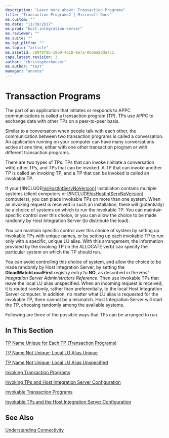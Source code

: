 ```yaml
---
description: "Learn more about: Transaction Programs"
title: "Transaction Programs2 | Microsoft Docs"
ms.custom: ""
ms.date: "11/30/2017"
ms.prod: "host-integration-server"
ms.reviewer: ""
ms.suite: ""
ms.tgt_pltfrm: ""
ms.topic: "article"
ms.assetid: c09f0f8b-19b0-4d10-8e7a-06dea8dda7c1
caps.latest.revision: 3
author: "christopherhouser"
ms.author: "test"
manager: "anneta"
---
```

# Transaction Programs
The part of an application that initiates or responds to APPC communications is called a transaction program (TP). TPs use APPC to exchange data with other TPs on a peer-to-peer basis.  
  
 Similar to a conversation when people talk with each other, the communication between two transaction programs is called a conversation. An application running on your computer can have many conversations active at one time, either with one other transaction program or with different transaction programs.  
  
 There are two types of TPs: TPs that can invoke (initiate a conversation with) other TPs, and TPs that can be invoked. A TP that can invoke another TP is called an invoking TP, and a TP that can be invoked is called an invokable TP.  
  
 If your [!INCLUDE[hisHostIntServNoVersion](../includes/hishostintservnoversion-md.md)] installation contains multiple systems (client computers or [!INCLUDE[hisHostIntServNoVersion](../includes/hishostintservnoversion-md.md)] computers), you can place invokable TPs on more than one system. When an invoking request is received in such an installation, there will (potentially) be a choice of systems on which to run the invokable TP. You can maintain specific control over this choice, or you can allow the choice to be made randomly by Host Integration Server (to distribute the load).  
  
 You can maintain specific control over this choice of system by setting up invokable TPs with unique names, or by setting up each invokable TP to run only with a specific, unique LU alias. With this arrangement, the information provided by the invoking TP (in the ALLOCATE verb) can specify the particular system on which the TP should run.  
  
 You can avoid controlling this choice of system, and allow the choice to be made randomly by Host Integration Server, by setting the **DloadMatchLocalFirst** registry entry to **NO**, as described in the *Host Integration Server Administrators Reference*. Then use invokable TPs that leave the local LU alias unspecified. When an incoming request is received, it is routed randomly, rather than preferentially, to the local Host Integration Server computer. In addition, no matter what LU alias is requested for the invokable TP, there cannot be a mismatch. Host Integration Server will start the TP, choosing randomly among the available systems.  
  
 Following are three of the possible ways that TPs can be arranged to run.  
  
## In This Section  
 [TP Name Unique for Each TP (Transaction Programs)](../core/tp-name-unique-for-each-tp-transaction-programs-1.md)  
  
 [TP Name Not Unique; Local LU Alias Unique](../core/tp-name-not-unique;-local-lu-alias-unique2.md)  
  
 [TP Name Not Unique; Local LU Alias Unspecified](../core/tp-name-not-unique;-local-lu-alias-unspecified2.md)  
  
 [Invoking Transaction Programs](../core/invoking-transaction-programs1.md)  
  
 [Invoking TPs and Host Integration Server Configuration](../core/invoking-tps-and-host-integration-server-configuration1.md)  
  
 [Invokable Transaction Programs](../core/invokable-transaction-programs2.md)  
  
 [Invokable TPs and the Host Integration Server Configuration](../core/invokable-tps-and-the-host-integration-server-configuration1.md)  
  
## See Also  
 [Understanding Connectivity](../core/understanding-connectivity1.md)
